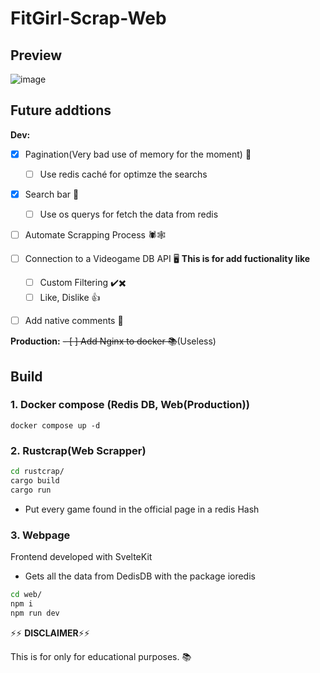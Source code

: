 # FitGirl-Scrap-Web



## Preview
![image](https://github.com/BarbarianTarkus/FitGirl-Scrap-Web/assets/44118965/c71d0317-5836-41d9-813c-994eff9db9ad)


## Future addtions
**Dev:**
- [x] Pagination(Very bad use of memory for the moment) 📖
  - [ ] Use redis caché for optimze the searchs
- [x] Search bar 🔎
  - [ ] Use os querys for fetch the data from redis
- [ ] Automate Scrapping Process 🕷️🕸️
- [ ] Connection to a Videogame DB API 🖥️
  **This is for add fuctionality like** 
  - [ ] Custom Filtering ✔️✖️
  - [ ] Like, Dislike 👍
- [ ] Add native comments 💭


**Production:**
~~- [ ] Add Nginx to docker 📚~~(Useless)




## Build

### 1. Docker compose (Redis DB, Web(Production))
```
docker compose up -d
```


### 2. Rustcrap(Web Scrapper)

```bash
cd rustcrap/
cargo build
cargo run
```
* Put every game found in the official page in a redis Hash

### 3. Webpage

Frontend developed with SvelteKit
* Gets all the data from DedisDB with the package ioredis


```bash
cd web/
npm i
npm run dev
```




⚡⚡ **DISCLAIMER**⚡⚡

This is for only for educational purposes. :books:
